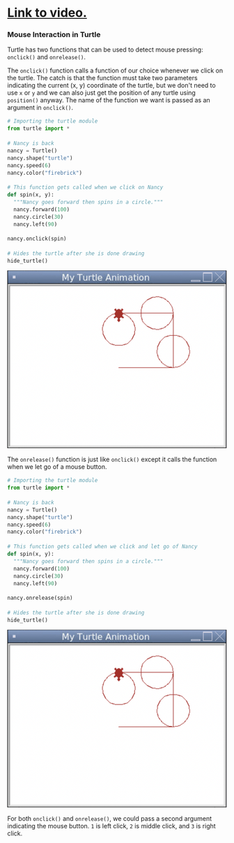 # [Link to video.](https://www.youtube.com/watch?v=h_WifRpnS3M&list=PLVD25niNi0BkyCc47RgZHKnmIh6nsupN7)

### Mouse Interaction in Turtle

Turtle has two functions that can be used to detect mouse pressing: `onclick()` and `onrelease()`. 

The `onclick()` function calls a function of our choice whenever we click on the turtle. The catch is that the function must take two parameters indicating the current (x, y) coordinate of the turtle, but we don't need to use `x` or `y` and we can also just get the position of any turtle using `position()` anyway. The name of the function we want is passed as an argument in `onclick()`.

```python
# Importing the turtle module
from turtle import *

# Nancy is back
nancy = Turtle()
nancy.shape("turtle")
nancy.speed(6)
nancy.color("firebrick")

# This function gets called when we click on Nancy
def spin(x, y):
  """Nancy goes forward then spins in a circle."""
  nancy.forward(100)
  nancy.circle(30)
  nancy.left(90)

nancy.onclick(spin)

# Hides the turtle after she is done drawing
hide_turtle()

```

![](../Images/Turtle_Mouse.png)

The `onrelease()` function is just like `onclick()` except it calls the function when we let go of a mouse button.

```python
# Importing the turtle module
from turtle import *

# Nancy is back
nancy = Turtle()
nancy.shape("turtle")
nancy.speed(6)
nancy.color("firebrick")

# This function gets called when we click and let go of Nancy
def spin(x, y):
  """Nancy goes forward then spins in a circle."""
  nancy.forward(100)
  nancy.circle(30)
  nancy.left(90)

nancy.onrelease(spin)

# Hides the turtle after she is done drawing
hide_turtle()

```

![](../Images/Turtle_Mouse.png)

For both `onclick()` and `onrelease()`, we could pass a second argument indicating the mouse button. `1` is left click, `2` is middle click, and `3` is right click.
